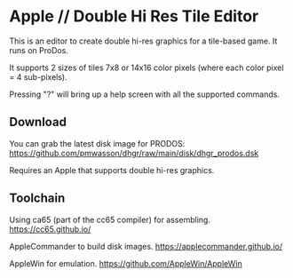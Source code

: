 # Apple // Double Hi Res Tile Editor

This is an editor to create double hi-res graphics for a tile-based game.  It runs on ProDos.

It supports 2 sizes of tiles 7x8 or 14x16 color pixels (where each color pixel = 4 sub-pixels).

Pressing "?" will bring up a help screen with all the supported commands.

## Download
You can grab the latest disk image for PRODOS: https://github.com/pmwasson/dhgr/raw/main/disk/dhgr_prodos.dsk

Requires an Apple that supports double hi-res graphics.

## Toolchain
Using ca65 (part of the cc65 compiler) for assembling. https://cc65.github.io/

AppleCommander to build disk images. https://applecommander.github.io/

AppleWin for emulation. https://github.com/AppleWin/AppleWin
